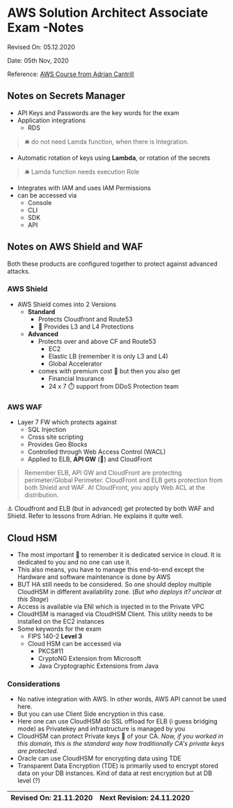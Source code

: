 # AWS Solution Architect Associate Exam -Notes

Revised On: 05.12.2020

Date: 05th Nov, 2020

Reference: [AWS Course from Adrian Cantrill](https://learn.cantrill.io/)

## Notes on Secrets Manager

* API Keys and Passwords are the key words for the exam
* Application integrations
  * RDS

> :bellhop_bell: do not need Lamda function, when there is Integration.

* Automatic rotation of keys using **Lambda**, or rotation of the secrets

> :bellhop_bell: Lamda function needs execution Role

* Integrates with IAM and uses IAM Permissions
* can be accessed via
  * Console
  * CLI
  * SDK
  * API

## Notes on AWS Shield and WAF

Both these products are configured together to protect against advanced attacks.

### AWS Shield

* AWS Shield comes into 2 Versions
  * **Standard**
    * Protects Cloudfront and Route53
    * :magnet: Provides L3 and L4 Protections
  * **Advanced**
    * Protects over and above CF and Route53
      * EC2
      * Elastic LB (remember it is only L3 and L4)
      * Global Accelerator
    * comes with premium cost :money_mouth_face: but then you also get
      * Financial Insurance
      * 24 x 7 :stopwatch: support from DDoS Protection team

### AWS WAF

* Layer 7 FW which protects against
  * SQL Injection
  * Cross site scripting
  * Provides Geo Blocks
  * Controlled through Web Access Control (WACL)
  * Applied to ELB, **API GW** (:magnet:) and CloudFront

> Remember ELB, API GW and CloudFront are protecting perimeter/Global Perimeter.
> CloudFront and ELB gets protection from both Shield and WAF. At CloudFront, you apply Web ACL at the distribution.

:anchor: Cloudfront and ELB (but in advanced) get protected by both WAF and Shield. Refer to lessons from Adrian. He explains it quite well.

## Cloud HSM

* The most important :magnet: to remember it is dedicated service in cloud. It is dedicated to you and no one can use it.
* This also means, you have to manage this end-to-end except the Hardware and software maintenance is done by AWS
* BUT HA still needs to be considered. So one should deploy multiple CloudHSM in different availability zone. (_But who deploys it? unclear at this Stage_)
* Access is available via ENI which is injected in to the Private VPC
* CloudHSM is managed via CloudHSM Client. This utility needs to be installed on the EC2 instances
* Some keywords for the exam
  * FIPS 140-2 **Level 3**
  * Cloud HSM can be accessed via
    * PKCS#11
    * CryptoNG Extension from Microsoft
    * Java Cryptographic Extensions from Java

### Considerations

* No native integration with AWS. In other words, AWS API cannot be used here.
* But you can use Client Side encryption in this case.
* Here one can use CloudHSM do SSL offload for ELB (i guess bridging mode) as Privatekey and infrastructure is managed by you
* CloudHSM can protect Private keys :key: of your CA. *Now, if you worked in this domain, this is the standard way how traditionally CA's private keys are protected.*
* Oracle can use CloudHSM for encrypting data using TDE
* Transparent Data Encryption (TDE) is primarily used to encrypt stored data on your DB instances. Kind of data at rest encryption but at DB level (?) 

Revised On: 21.11.2020 | Next Revision: 24.11.2020
-----------------------| -------------------------
